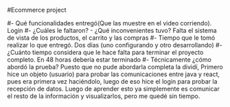 #Ecommerce project

#- Qué funcionalidades entregó(Que las muestre en el video corriendo).
	Login
#- ¿Cuáles le faltaron? - ¿Qué inconvenientes tuvo?
	Falta el sistema de vista de los productos, el carrito y las compras
#- Tiempo que le tomó realizar lo que entregó.
	Dos días (uno configurando y otro desarrollando)
#- ¿Cuánto tiempo considera que le hace falta para terminar el proyecto completo.
	En 48 horas debería estar terminado
#- Técnicamente ¿cómo abordó la prueba?
	Puesto que no pude abordarla completa la dividí, Primero hice un objeto (usuario) para probar las comunicaciones entre java y react, pues era primera vez haciéndolo, luego de eso hice el login para probar la recepción de datos. Luego de aprender esto ya simplemente es comunicar el resto de la información y visualizarlos, pero me quedé sin tiempo.
